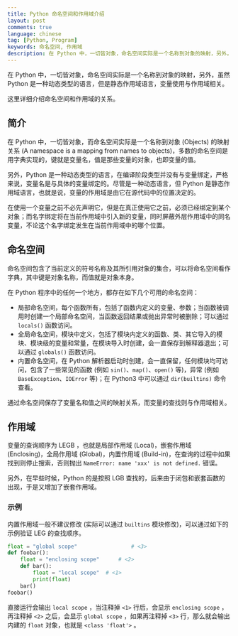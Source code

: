 ```yaml
---
title: Python 命名空间和作用域介绍
layout: post
comments: true
language: chinese
tag: [Python, Program]
keywords: 命名空间, 作用域
description: 在 Python 中，一切皆对象，命名空间实际是一个名称到对象的映射，另外，虽然 Python 是一种动态类型的语言，但是静态作用域语言，变量使用与作用域相关。这里详细介绍命名空间和作用域的关系。
---
```


在 Python 中，一切皆对象，命名空间实际是一个名称到对象的映射，另外，虽然 Python 是一种动态类型的语言，但是静态作用域语言，变量使用与作用域相关。

这里详细介绍命名空间和作用域的关系。

<!-- more -->

## 简介

在 Python 中，一切皆对象，而命名空间实际是一个名称到对象 (Objects) 的映射关系 (A namespace is a mapping from names to objects)，多数的命名空间是用字典实现的，键就是变量名，值是那些变量的对象，也即变量的值。

另外，Python 是一种动态类型的语言，在编译阶段类型并没有与变量绑定，严格来说，变量名是与具体的变量绑定的。尽管是一种动态语言，但 Python 是静态作用域语言，也就是说，变量的作用域是由它在源代码中的位置决定的。

在使用一个变量之前不必先声明它，但是在真正使用它之前，必须已经绑定到某个对象；而名字绑定将在当前作用域中引入新的变量，同时屏蔽外层作用域中的同名变量，不论这个名字绑定发生在当前作用域中的哪个位置。

## 命名空间

命名空间包含了当前定义的符号名称及其所引用对象的集合，可以将命名空间看作字典，其中键是对象名称，而值就是对象本身。

在 Python 程序中的任何一个地方，都存在如下几个可用的命名空间：

* 局部命名空间，每个函数所有，包括了函数内定义的变量、参数；当函数被调用时创建一个局部命名空间，当函数返回结果或抛出异常时被删除；可以通过 `locals()` 函数访问。
* 全局命名空间，模块中定义，包括了模块内定义的函数、类、其它导入的模块、模块级的变量和常量，在模块导入时创建，会一直保存到解释器退出；可以通过 `globals()` 函数访问。
* 内置命名空间，在 Python 解析器启动时创建，会一直保留，任何模块均可访问，包含了一些常见的函数 (例如 `sin()`、`map()`、`open()` 等)，异常 (例如 `BaseException`、`IOError` 等)；在 Python3 中可以通过 `dir(builtins)` 命令查看。

通过命名空间保存了变量名和值之间的映射关系，而变量的查找则与作用域相关。

## 作用域

变量的查询顺序为 LEGB ，也就是局部作用域 (Local)，嵌套作用域 (Enclosing)，全局作用域 (Global)，内置作用域 (Build-in)，在查询的过程中如果找到则停止搜索，否则抛出 `NameError: name 'xxx' is not defined.` 错误。

另外，在早些时候，Python 的是按照 LGB 查找的，后来由于闭包和嵌套函数的出现，于是又增加了嵌套作用域。

### 示例

内置作用域一般不建议修改 (实际可以通过 `builtins` 模块修改)，可以通过如下的示例验证 LEG 的查找顺序。

``` python
float = "global scope"                 # <3>
def foobar():
	float = "enclosing scope"      # <2>
	def bar():
		float = "local scope"  # <1>
		print(float)
	bar()
foobar()
```

直接运行会输出 `local scope` ，当注释掉 `<1>` 行后，会显示 `enclosing scope` ，再注释掉 `<2>` 之后，会显示 `global scope` ，如果再注释掉 `<3>` 行，那么就会输出内建的 `float` 对象，也就是 `<class 'float'>` 。










<!--

是新类的特性


描述符实际上就是可以重用的属性，

通常Python默认对属性的操作是从对象的字典(\_\_dict\_\_)中获取get，设置set或者删除delete。如，对于实例a，a.x的查找顺序为a.\_\_dict\_\_['x']，接着是type(a).\_\_dict\_\_['x']，然后是父类中查找。而如果属性x是一个描述符，那么访问a.x时不再从字典\_\_dict\_\_中读取，而是调用描述符的\_\_get\_\_()方法，对于设置和删除也是同样的原理。因此个人猜测没有验证，实际上是先查找属性是否有\_\_get\_\_()等方法，如果没有则在\_\_dict\_\_中查找。

例如，我们要求薪水的值应该大于0，可以在\_\_init\_\_中进行检测，但是可以在外部调用修改为负值，详见property.py中的PayBug类。为了对该值进行检测，可以通过@property修饰符进行修改，内容详见property.py中的Pay类。

但是这样修改仍然存在这麻烦，如果一个类里含有多个相似的属性（要求不能为负值），那么需要重复添加多个类似的函数。

我们可以通过类的__init__函数对变量进行初始化（初始化的变量名与类的变量名相同），当通过instance.__dict__查看时，不存在对应的变量；只能通过Class.__dict__来查看。而对于正常的类，这样操作实际是保存了一组类变量和一组实例变量。也就是说我们可以在__init__中对属性进行赋值，但是操作还是在描述符中进行。

在参考文献1中，在描述符类中采用了WeakKeyDictionary来解决不同实例之间的冲突，但是测试发现，现在的Python中不存在类似的问题。


http://nbviewer.ipython.org/urls/gist.github.com/ChrisBeaumont/5758381/raw/descriptor_writeup.ipynb
http://www.geekfan.net/7862/
-->

